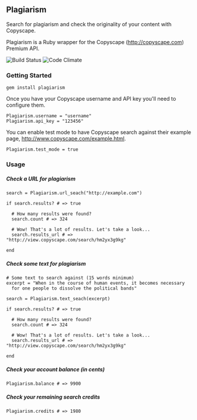 ## Plagiarism

Search for plagiarism and check the originality of your content with Copyscape.

Plagiarism is a Ruby wrapper for the Copyscape (http://copyscape.com) Premium API.


![Build Status](https://api.travis-ci.org/zohlgren/plagiarism.png)
![Code Climate](https://codeclimate.com/github/zohlgren/plagiarism.png)


### Getting Started


    gem install plagiarism


Once you have your Copyscape username and API key you'll need to configure them.

    Plagiarism.username = "username"
    Plagiarism.api_key = "123456"


You can enable test mode to have Copyscape search against their example page,
http://www.copyscape.com/example.html.

    Plagiarism.test_mode = true


### Usage


##### Check a URL for plagiarism

    search = Plagiarism.url_seach("http://example.com")

    if search.results? # => true

      # How many results were found?
      search.count # => 324

      # Wow! That's a lot of results. Let's take a look...
      search.results_url # => "http://view.copyscape.com/search/hm2yx3g9kg"

    end



##### Check some text for plagiarism

    # Some text to search against (15 words minimum)
    excerpt = "When in the course of human events, it becomes necessary
      for one people to dissolve the political bands"

    search = Plagiarism.text_seach(excerpt)

    if search.results? # => true

      # How many results were found?
      search.count # => 324

      # Wow! That's a lot of results. Let's take a look...
      search.results_url # => "http://view.copyscape.com/search/hm2yx3g9kg"

    end



##### Check your account balance (in cents)

    Plagiarism.balance # => 9900



##### Check your remaining search credits

    Plagiarism.credits # => 1980


